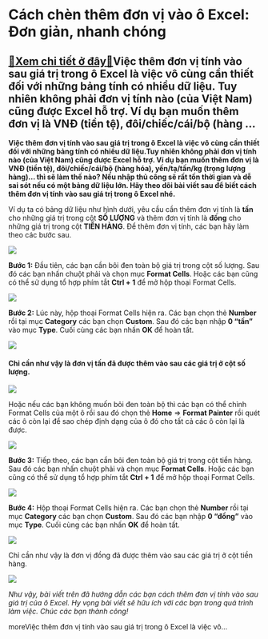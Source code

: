Cách chèn thêm đơn vị vào ô Excel: Đơn giản, nhanh chóng
========================================================

[:gift:Xem chi tiết ở đây:gift:](https://hddtvn.com/cach-chen-them-don-vi-vao-o-excel-don-gian-nhanh-chong/)Việc thêm đơn vị tính vào sau giá trị trong ô Excel là việc vô cùng cần thiết đối với những bảng tính có nhiều dữ liệu. Tuy nhiên không phải đơn vị tính nào (của Việt Nam) cũng được Excel hỗ trợ. Ví dụ bạn muốn thêm đơn vị là VNĐ (tiền tệ), đôi/chiếc/cái/bộ (hàng …
-------------------------------------------------------------------------------------------------------------------------------------------------------------------------------------------------------------------------------------------------------------------------

**Việc thêm đơn vị tính vào sau giá trị trong ô Excel là việc vô cùng cần thiết đối với những bảng tính có nhiều dữ liệu.****Tuy nhiên không phải đơn vị tính nào (của Việt Nam) cũng được Excel hỗ trợ. Ví dụ bạn muốn thêm đơn vị là VNĐ (tiền tệ), đôi/chiếc/cái/bộ (hàng hóa), yến/tạ/tấn/kg (trọng lượng hàng)… thì sẽ làm thế nào? Nếu nhập thủ công sẽ rất tốn thời gian và dễ sai sót nếu có một bảng dữ liệu lớn. H****ãy theo dõi bài viết sau để biết cách thêm đơn vị tính vào sau giá trị trong ô Excel nhé.**


Ví dụ ta có bảng dữ liệu như hình dưới, yêu cầu cần thêm đơn vị tính là **tấn** cho những giá trị trong cột **SỐ LƯỢNG** và thêm đơn vị tính là **đồng** cho những giá trị trong cột **TIỀN HÀNG**. Để thêm đơn vị tính, các bạn hãy làm theo các bước sau.


[![](https://hddtvn.com/wp-content/uploads/2021/01/s1BDfCz.png)](https://hddtvn.com/wp-content/uploads/2021/01/s1BDfCz.png)


**Bước 1:** Đầu tiên, các bạn cần bôi đen toàn bộ giá trị trong cột số lượng. Sau đó các bạn nhấn chuột phải và chọn mục **Format Cells**. Hoặc các bạn cũng có thể sử dụng tổ hợp phím tắt **Ctrl + 1** để mở hộp thoại Format Cells.


![](https://hddtvn.com/wp-content/uploads/2021/01/eAg48WK.png)


**Bước 2:** Lúc này, hộp thoại Format Cells hiện ra. Các bạn chọn thẻ **Number** rồi tại mục **Category** các bạn chọn **Custom**. Sau đó các bạn nhập **0 “tấn”** vào mục **Type**. Cuối cùng các bạn nhấn **OK** để hoàn tất.


![](https://hddtvn.com/wp-content/uploads/2021/01/cwYFGur.png)


#### Chỉ cần như vậy là đơn vị tấn đã được thêm vào sau các giá trị ở cột số lượng.


![](https://hddtvn.com/wp-content/uploads/2021/01/I7eBtys.png)


Hoặc nếu các bạn không muốn bôi đen toàn bộ thì các bạn có thể chỉnh Format Cells của một ô rồi sau đó chọn thẻ **Home** => **Format Painter** rồi quét các ô còn lại để sao chép định dạng của ô đó cho tất cả các ô còn lại là được.


![](https://hddtvn.com/wp-content/uploads/2021/01/MvdMDSR.png)


**Bước 3:** Tiếp theo, các bạn cần bôi đen toàn bộ giá trị trong cột tiền hàng. Sau đó các bạn nhấn chuột phải và chọn mục **Format Cells**. Hoặc các bạn cũng có thể sử dụng tổ hợp phím tắt **Ctrl + 1** để mở hộp thoại Format Cells.


![](https://hddtvn.com/wp-content/uploads/2021/01/81sjf36.png)


**Bước 4:** Hộp thoại Format Cells hiện ra. Các bạn chọn thẻ **Number** rồi tại mục **Category** các bạn chọn **Custom**. Sau đó các bạn nhập **0 “đồng”** vào mục **Type**. Cuối cùng các bạn nhấn **OK** để hoàn tất.


![](https://hddtvn.com/wp-content/uploads/2021/01/gQajgQy.png)


Chỉ cần như vậy là đơn vị đồng đã được thêm vào sau các giá trị ở cột tiền hàng.


![](https://hddtvn.com/wp-content/uploads/2021/01/VlVhRrr.png)


*Như vậy, bài viết trên đã hướng dẫn các bạn cách thêm đơn vị tính vào sau giá trị của ô Excel. Hy vọng bài viết sẽ hữu ích với các bạn trong quá trình làm việc. Chúc các bạn thành công!*


moreViệc thêm đơn vị tính vào sau giá trị trong ô Excel là việc vô…

